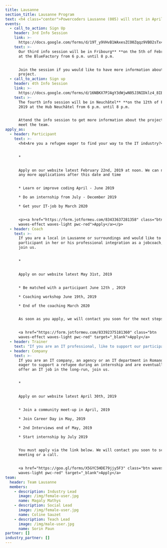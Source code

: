 ```yaml
---
title: Lausanne
section_title: Lausanne Program
text: <h4 class="center">Powercoders Lausanne (005) will start in April 2019.</h4>
events:
  - call_to_action: Sign Up
    header: 3rd Info Session
    link: >-
      https://docs.google.com/forms/d/19T_y9VHvB1WAxesZCO0Zqqz9VBO2sTx4yOyt7EZRwGU/edit
    text: >-
      Our third info session will be in Fribourg** **on the 5th of February 2019
      at the BlueFactory from 6 p.m. until 8 p.m.


      Join the session if you would like to have more information about the
      project.
  - call_to_action: Sign up
    header: 4th Info Session
    link: >-
      https://docs.google.com/forms/d/16NBKX7PJAgY3dWjwN05J3NIDklz4_8IB_w5K0xhzT9w/edit
    text: >-
      The fourth info session will be in Neuchâtel** **on the 12th of February
      2019 at the Hub Neuchâtel from 6 p.m. until 8 p.m.


      Attend the info session to get more information about the project and to
      meet the team.
apply_as:
  - header: Participant
    text: >-
      <h4>Are you a refugee eager to find your way to the IT industry?</h4>


      * 


      Apply on our website latest February 22nd, 2019 at noon. We can not accept
      any more applications after this date and time


      * Learn or improve coding April - June 2019

      * Do an internship from July - December 2019

      * Get your IT-job by March 2020


      <p><a href="https://form.jotformeu.com/83433637281358" class="btn
      waves-effect waves-light pwc-red">Apply</a></p>
  - header: Coach
    text: >-
      If you are a local in Lausanne or surroundings and would like to support a
      participant in her or his professional integration as a jobcoach, please
      join us.


      * 


      Apply on our website latest May 31st, 2019


      * Be matched with a participant June 12th , 2019

      * Coaching workshop June 19th, 2019

      * End of the coaching March 2020


      As soon as you apply, we will contact you soon for the next steps.


      <a href="https://form.jotformeu.com/83392375181360" class="btn
      waves-effect waves-light pwc-red" target="_blank">Apply</a>
  - header: Trainer
    text: "If you are an IT professional, like to support our participants solving IT challenges and like to work in teams, join us. Check the job description here\r\n\n* Apply now\r\n* Get a slot in class from April 2019 - June 2019\r\n* Join graduation June 28th, 2019 (evening)\r\n\nPlease apply via the link below. We will contact you soon to present our curriculum.\n\n<a href=\"https://goo.gl/forms/aCR5QVVe66Spk8HG3\" class=\"btn waves-effect waves-light pwc-red\" target=\"_blank\">Apply</a>"
  - header: Company
    text: >-
      If you are an IT company, an agency or an IT department in Romandie, are
      eager to support a refugee during an internship and are eventually able to
      offer an IT job in the long-run, join us.


      * 


      Apply on our website latest April 30th, 2019


      * Join a community meet-up in April, 2019

      * Join Career Day in May, 2019

      * 2nd Interviews end of May, 2019

      * Start internship by July 2019


      You must apply via the link below. We will contact you soon to schedule a
      meeting or a call.


      <a href="https://goo.gl/forms/X5GYC5HDE79jjy5F3" class="btn waves-effect
      waves-light pwc-red" target="_blank">Apply</a>
team:
  header: Team Lausanne
  members:
    - description: Industry Lead
      image: /img/female-user.jpg
      name: Magaly Mathys
    - description: Social Lead
      image: /img/female-user.jpg
      name: Coline Sauzet
    - description: Teach Lead
      image: /img/male-user.jpg
      name: Sorin Paun
partner: []
industry_partner: []
---
```


